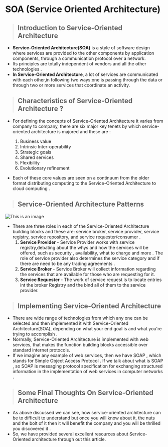 # SOA (Service Oriented Architecture)

>## Introduction to Service-Oriented Architecture

* **Service-Oriented Architecture(SOA)** is a style of software design where services are provided to the other components by application components, through a communication protocol over a network.
* Its principles are totally independent of vendors and all the other technologies .
* **In Service-Oriented Architecture**, a lot of services are communicated with each other,in following two ways:one is passing through the data or through two or more services that coordinate an activity.

>## **Characteristics of Service-Oriented Architecture ?**

* For defining the concepts of Service-Oriented Architecture it varies from company to company, there are six major key tenets by which service-oriented architecture is majored and these are :
   1. Business value
   2. Intrinsic Inter-operability
   3. Strategic goals
   4. Shared services
   5. Flexibility
   6. Evolutionary refinement

* Each of these core values are seen on a continuum from the older format distributing computing to the Service-Oriented Architecture to cloud computing .

>## **Service-Oriented Architecture Patterns**

![This is an image](https://miro.medium.com/max/1120/1*CdJSSwWglOA1TWp-FwM9OQ.jpeg)

* There are three roles in each of the Service-Oriented Architecture building blocks and these are: service broker, service provider, service registry, service repository, and service requester/consumer .
  1. **Service Provider** - Service Provider works with service registry,debating about the whys and how the services will be offered, such as security , availability, what to charge and more . The role of service provider also determines the service category and if there are need to be any trading agreements .
  2. **Service Broker** - Service Broker will collect information regarding the services that are available for those who are requesting for it.
  3. **Service Requester** - The work of service request is to locate entries int the broker Registry and the bind all of them to the service provider.

>## **Implementing Service-Oriented Architecture**

* There are wide range of technologies from which any one can be selected and then implemented it with Service-Oriented Architecture(SOA), depending on what your end goal is and what you're trying to accomplish .
* Normally, Service-Oriented Architecture is implemented with web services, that makes the function building blocks accessible over standard internet protocols.
* If we imagine any example of web services, then we have SOAP , which stands for Simple Object Access Protocol . If we talk about what is SOAP , so SOAP is messaging protocol specification for exchanging structured information in the implementation of web services in computer networks .

>## **Some Final Thoughts On Service-Oriented Architecture** 

* As above discussed we can see, how service-oriented architecture can be to difficult to understand but once you will know about it, the nuts and the bolt of it then it will benefit the company and you will be thrilled you discovered it .
* So, we have provided several excellent resources about Service-Oriented architecture through out this article.
